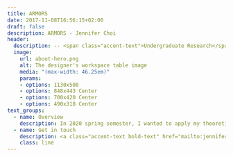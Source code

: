 ```yaml
---
title: ARMORS
date: 2017-11-08T16:56:15+02:00
draft: false
description: ARMORS - Jennifer Choi
header:
  description: -- <span class="accent-text">Undergraduate Research</span> --
  image:
    url: about-hero.png
    alt: The designer's workspace table image
    media: "(max-width: 46.25em)"
    params:
    - options: 1130x500
    - options: 848x443 Center
    - options: 700x420 Center
    - options: 490x318 Center
text_groups:
  - name: Overview
    description: In 2020 spring semester, I wanted to apply my theoretical knowledge of control systems, I joined a graduate student, Nguyen Truong’s research – ARMORS, which stands for Automatic Response Man-Overboard Rescue System. Man-overboard scenarios are among the leading causes of death in deep sea fishing, one of United States’ most dangerous occupations. To improve rescue efficiency, ARMORS was introduced. ARMORS consists of unmanned lifeboat units (Smart Rafts) that automatically deploy and approach the fallen person and thus greatly reduces rescue time and enhance the worker’s survivability. The Smart Raft navigates to the fallen person and back to the main ship according to a control scheme, which is to be developed by Nguyen Truong. This control scheme specifies the necessary linear acceleration of the Smart Raft as any given time. The challenge is to translate the kinematics of the Smart Raft into the required kinematics of the Smart Raft’s propellers. I was assigned to develop a mathematical model that relates the kinetics of the propellers to the kinematics of the Smart Raft. This work was separate and distinct from the control scheme itself.<br>When modeling a control system, it is essential to understand the mechanics of the system before setting up the control schematics. For this system, the focus is on the unmanned lifeboat’s geometry and environment condition it is in. The environment, for analysis purposes will be in in a calm water with no shear wind forces applied to the body of the lifeboat. Figure shown below is the design of the lifeboat via Solidworks by Nguyen Truong. Although it is not displayed in this figure – there will be two parallel propellers underneath the lifeboat to help navigate.<br><blockquote class="imgur-embed-pub" lang="en" data-id="oJBfnZ5"><a href="https://imgur.com/oJBfnZ5">View post on imgur.com</a></blockquote><script async src="//s.imgur.com/min/embed.js" charset="utf-8"></script><br>The following is a free body diagram of the smart raft.<br><blockquote class="imgur-embed-pub" lang="en" data-id="IgZlOBU"><a href="https://imgur.com/IgZlOBU">View post on imgur.com</a></blockquote><script async src="//s.imgur.com/min/embed.js" charset="utf-8"></script><p>Learning outcome:Understanding after having a tracking algorithm and a breakdown of the system's dynamics - can control the dynamics of the system to the path constraint.</p>
  - name: Get in touch
    description: <a class="accent-text bold-text" href="mailto:jenniferchoi@protonmail.com?subject=Hello,%20Jennifer!%20Lets%20make%20something%20great%20together!">jenniferchoi@protonmail.com</a>
    class: line
---
```


